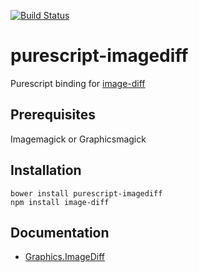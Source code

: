 [![Build Status](https://travis-ci.org/slamdata/purescript-imagediff.svg?branch=master)](https://travis-ci.org/slamdata/purescript-imagediff)

# purescript-imagediff

Purescript binding for [image-diff](http://github.com/uber/image-diff)

## Prerequisites

Imagemagick or Graphicsmagick

## Installation

```shell
bower install purescript-imagediff
npm install image-diff
```

## Documentation

- [Graphics.ImageDiff](docs/Graphics/ImageDiff.md)
